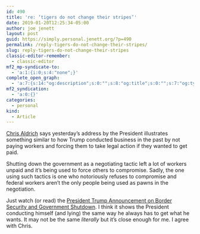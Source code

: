 ```yaml
---
id: 490
title: 're: ‘tigers do not change their stripes’'
date: 2019-01-20T12:25:34-05:00
author: joe jenett
layout: post
guid: https://simply.personal.jenett.org/?p=490
permalink: /reply-tigers-do-not-change-their-stripes/
slug: reply-tigers-do-not-change-their-stripes
classic-editor-remember:
  - classic-editor
mf2_mp-syndicate-to:
  - 'a:1:{i:0;s:4:"none";}'
complete_open_graph:
  - 'a:7:{s:14:"og:description";s:0:"";s:8:"og:title";s:0:"";s:7:"og:type";s:0:"";s:12:"twitter:card";s:7:"summary";s:15:"twitter:creator";s:0:"";s:19:"twitter:description";s:0:"";s:8:"og:image";s:0:"";}'
mf2_syndication:
  - 'a:0:{}'
categories:
  - personal
kind:
  - Article
---
```

[Chris Aldrich](https://boffosocko.com/2019/01/19/tigers-do-not-change-their-stripes/ "Chris Aldrich") says yesterday’s address by the President illustrates something similar to how Trump conducted business in the past by not paying workers and forcing them to take legal action if they wanted to get paid.

Shutting down the government as a negotiating tactic left a lot of workers unpaid and it’s being used to force others to compromise. Sadly, the one using such tactics is one who notoriously refuses to compromise and federal workers aren’t the only people being used as pawns in the negotiation.

Just watch (or read) the [President Trump Announcement on Border Security and Government Shutdown](https://www.c-span.org/video/?457118-1/president-trump-offers-temporary-protection-dreamers-exchange-border-wall "President Trump Announcement on Border Security and Government Shutdown"). I think it shows the President conducting himself (and lying) the same way he always has to get what he wants. It may not be the same _literally_ but it’s close enough for me. I agree with Chris.